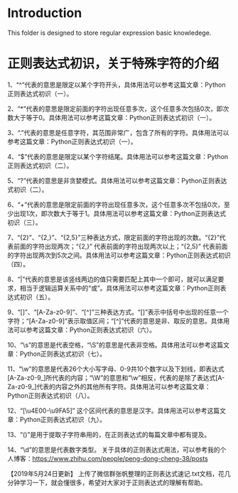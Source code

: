 # Introduction
This folder is designed to store regular expression basic knowledege.

# 正则表达式初识，关于特殊字符的介绍 

1、“^”代表的意思是限定以某个字符开头，具体用法可以参考这篇文章：Python正则表达式初识（一）。 

2、“*”代表的意思是限定前面的字符出现任意多次，这个任意多次包括0次，即次数大于等于0。具体用法可以参考这篇文章：Python正则表达式初识（一）。 

3、“.”代表的意思是任意字符，其范围非常广，包含了所有的字符。具体用法可以参考这篇文章：Python正则表达式初识（一）。 

4、“$”代表的意思是限定以某个字符结尾。具体用法可以参考这篇文章：Python正则表达式初识（二）。 

5、“?”代表的意思是非贪婪模式。具体用法可以参考这篇文章：Python正则表达式初识（二）。 

6、“+”代表的意思是限定前面的字符出现任意多次，这个任意多次不包括0次，至少出现1次，即次数大于等于1。具体用法可以参考这篇文章：Python正则表达式初识（三）。 

7、“{2}”、“{2,}”、“{2,5}”三种表达方式，限定前面的字符出现的次数。“{2}”代表前面的字符出现两次；“{2,}” 代表前面的字符出现两次以上；“{2,5}” 代表前面的字符出现两次到5次之间。具体用法可以参考这篇文章：Python正则表达式初识（四）。 

8、“|”代表的意思是该竖线两边的值只需要匹配上其中一个即可，就可以满足要求，相当于逻辑运算关系中的“或”。具体用法可以参考这篇文章：Python正则表达式初识（五）。 

9、“[]”、“[A-Za-z0-9]”、“[^]”三种表达方式。“[]”表示中括号中出现的任意一个字符；“[A-Za-z0-9]”表示取值区间；“[^]”代表的意思是非、取反的意思。具体用法可以参考这篇文章：Python正则表达式初识（六）。 

10、“\s”的意思是代表空格，“\S”的意思是代表非空格。具体用法可以参考这篇文章：Python正则表达式初识（七）。 

11、“\w”的意思是代表26个大小写字母、0-9共10个数字以及下划线，即表达式[A-Za-z0-9_]所代表的内容；“\W”的意思和“\w”相反，代表的是除了表达式[A-Za-z0-9_]代表的内容之外的其他所有字符。具体用法可以参考这篇文章：Python正则表达式初识（八）。 

12、“[\u4E00-\u9FA5]” 这个区间代表的意思是汉字。具体用法可以参考这篇文章：Python正则表达式初识（九）。 

13、“()”是用于提取子字符串用的，在正则表达式的每篇文章中都有提及。 

14、“\d”的意思是代表数字类型。 
关于具体的正则表达式用法，可以参考我的个人博客：https://www.zhihu.com/people/peng-dong-cheng-38/posts

【2019年5月24日更新】
上传了微信群张帆整理的正则表达式速记.txt文档，花几分钟学习一下，就会懂很多，希望对大家对于正则表达式的理解有帮助。
